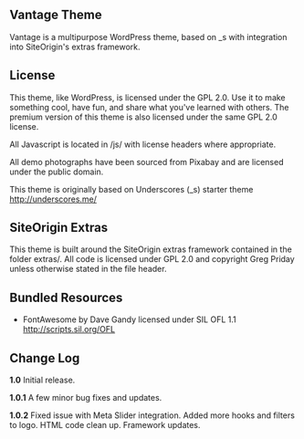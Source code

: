 Vantage Theme
---------------
Vantage is a multipurpose WordPress theme, based on _s with integration into SiteOrigin's extras framework.


License
---------------
This theme, like WordPress, is licensed under the GPL 2.0. Use it to make something cool, have fun, and share what you've learned with others. The premium version of this theme is also licensed under the same GPL 2.0 license.

All Javascript is located in /js/ with license headers where appropriate.

All demo photographs have been sourced from Pixabay and are licensed under the public domain.

This theme is originally based on Underscores (_s) starter theme http://underscores.me/


SiteOrigin Extras
---------------
This theme is built around the SiteOrigin extras framework contained in the folder extras/. All code is licensed under GPL 2.0 and copyright Greg Priday unless otherwise stated in the file header.


Bundled Resources
---------------
* FontAwesome by Dave Gandy licensed under SIL OFL 1.1 <http://scripts.sil.org/OFL>


Change Log
---------------

**1.0**
Initial release.

**1.0.1**
A few minor bug fixes and updates.

**1.0.2**
Fixed issue with Meta Slider integration.
Added more hooks and filters to logo.
HTML code clean up.
Framework updates.